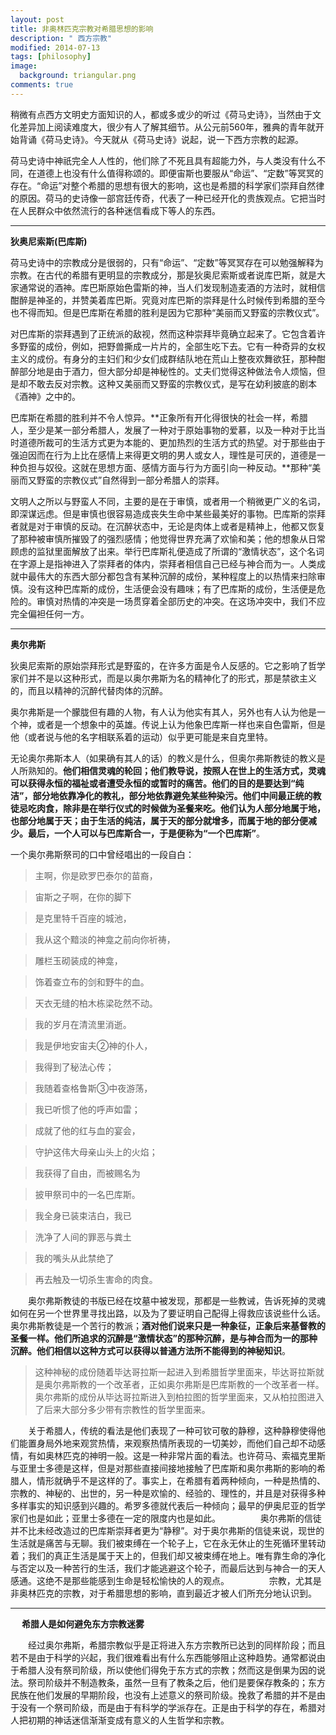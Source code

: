 ```yaml
---
layout: post
title: 非奥林匹克宗教对希腊思想的影响
description: " 西方宗教"
modified: 2014-07-13
tags: [philosophy]
image:
  background: triangular.png
comments: true
---
```


稍微有点西方文明史方面知识的人，都或多或少的听过《荷马史诗》，当然由于文化差异加上阅读难度大，很少有人了解其细节。从公元前560年，雅典的青年就开始背诵《荷马史诗》。今天就从《荷马史诗》说起，说一下西方宗教的起源。

荷马史诗中神祇完全人人性的，他们除了不死且具有超能力外，与人类没有什么不同，在道德上也没有什么值得称颂的。即便宙斯也要服从“命运”、“定数”等冥冥的存在。“命运”对整个希腊的思想有很大的影响，这也是希腊的科学家们崇拜自然律的原因。荷马的史诗像一部宫廷传奇，代表了一种已经开化的贵族观点。它把当时在人民群众中依然流行的各种迷信看成下等人的东西。

------

**狄奥尼索斯(巴库斯)**

荷马史诗中的宗教成分是很弱的，只有“命运”、“定数”等冥冥存在可以勉强解释为宗教。在古代的希腊有更明显的宗教成分，那是狄奥尼索斯或者说库巴斯，就是大家通常说的酒神。库巴斯原始色雷斯的神，当人们发现制造麦酒的方法时，就相信酣醉是神圣的，并赞美着库巴斯。究竟对库巴斯的崇拜是什么时候传到希腊的至今也不得而知。但是巴库斯在希腊的胜利是因为它那种“美丽而又野蛮的宗教仪式”。


对巴库斯的崇拜遇到了正统派的敌视，然而这种崇拜毕竟确立起来了。它包含着许多野蛮的成份，例如，把野兽撕成一片片的，全部生吃下去。它有一种奇异的女权主义的成份。有身分的主妇们和少女们成群结队地在荒山上整夜欢舞欲狂，那种酣醉部分地是由于酒力，但大部分却是神秘性的。丈夫们觉得这种做法令人烦恼，但是却不敢去反对宗教。这种又美丽而又野蛮的宗教仪式，是写在幼利披底的剧本《酒神》之中的。

巴库斯在希腊的胜利并不令人惊异。**正象所有开化得很快的社会一样，希腊人，至少是某一部分希腊人，发展了一种对于原始事物的爱慕，以及一种对于比当时道德所裁可的生活方式更为本能的、更加热烈的生活方式的热望。对于那些由于强迫因而在行为上比在感情上来得更文明的男人或女人，理性是可厌的，道德是一种负担与奴役。这就在思想方面、感情方面与行为方面引向一种反动。**那种“美丽而又野蛮的宗教仪式”自然得到一部分希腊人的崇拜。

文明人之所以与野蛮人不同，主要的是在于审慎，或者用一个稍微更广义的名词，即深谋远虑。但是审慎也很容易造成丧失生命中某些最美好的事物。巴库斯的崇拜者就是对于审慎的反动。在沉醉状态中，无论是肉体上或者是精神上，他都又恢复了那种被审慎所摧毁了的强烈感情；他觉得世界充满了欢愉和美；他的想象从日常顾虑的监狱里面解放了出来。举行巴库斯礼便造成了所谓的“激情状态”，这个名词在字源上是指神进入了崇拜者的体内，崇拜者相信自己已经与神合而为一。人类成就中最伟大的东西大部分都包含有某种沉醉的成份，某种程度上的以热情来扫除审慎。没有这种巴库斯的成份，生活便会没有趣味；有了巴库斯的成份，生活便是危险的。审慎对热情的冲突是一场贯穿着全部历史的冲突。在这场冲突中，我们不应完全偏袒任何一方。

------

**奥尔弗斯**

狄奥尼索斯的原始崇拜形式是野蛮的，在许多方面是令人反感的。它之影响了哲学家们并不是以这种形式，而是以奥尔弗斯为名的精神化了的形式，那是禁欲主义的，而且以精神的沉醉代替肉体的沉醉。

奥尔弗斯是一个朦胧但有趣的人物，有人认为他实有其人，另外也有人认为他是一个神，或者是一个想象中的英雄。传说上认为他象巴库斯一样也来自色雷斯，但是他（或者说与他的名字相联系着的运动）似乎更可能是来自克里特。

无论奥尔弗斯本人（如果确有其人的话）的教义是什么，但奥尔弗斯教徒的教义是人所熟知的。**他们相信灵魂的轮回；他们教导说，按照人在世上的生活方式，灵魂可以获得永恒的福祉或者遭受永恒的或暂时的痛苦。他们的目的是要达到“纯洁”，部分地依靠净化的教礼，部分地依靠避免某些种染污。他们中间最正统的教徒忌吃肉食，除非是在举行仪式的时候做为圣餐来吃。他们认为人部分地属于地，也部分地属于天；由于生活的纯洁，属于天的部分就增多，而属于地的部分便减少。最后，一个人可以与巴库斯合一，于是便称为“一个巴库斯”**。

一个奥尔弗斯祭司的口中曾经唱出的一段自白：

>主啊，你是欧罗巴泰尔的苗裔，

>宙斯之子啊，在你的脚下

>是克里特千百座的城池，

>我从这个黯淡的神龛之前向你祈祷，

>雕栏玉砌装成的神龛，

>饰着查立布的剑和野牛的血。

>天衣无缝的柏木栋梁矻然不动。

>我的岁月在清流里消逝。

>我是伊地安宙夫②神的仆人，

>我得到了秘法心传；

>我随着查格鲁斯③中夜游荡，

>我已听惯了他的呼声如雷；

>成就了他的红与血的宴会，

>守护这伟大母亲山头上的火焰；

>我获得了自由，而被赐名为

>披甲祭司中的一名巴库斯。

>我全身已装束洁白，我已

>洗净了人间的罪恶与粪土

>我的嘴头从此禁绝了

>再去触及一切杀生害命的肉食。

　　奥尔弗斯教徒的书版已经在坟墓中被发现，那都是一些教诫，告诉死掉的灵魂如何在另一个世界里寻找出路，以及为了要证明自己配得上得救应该说些什么话。奥尔弗斯教徒是一个苦行的教派；**酒对他们说来只是一种象征，正象后来基督教的圣餐一样。他们所追求的沉醉是“激情状态”的那种沉醉，是与神合而为一的那种沉醉。他们相信以这种方式可以获得以普通方法所不能得到的神秘知识**。

>这种神秘的成份随着毕达哥拉斯一起进入到希腊哲学里面来，毕达哥拉斯就是奥尔弗斯教的一个改革者，正如奥尔弗斯是巴库斯教的一个改革者一样。奥尔弗斯的成份从毕达哥拉斯进入到柏拉图的哲学里面来，又从柏拉图进入了后来大部分多少带有宗教性的哲学里面来。


　　关于希腊人，传统的看法是他们表现了一种可钦可敬的静穆，这种静穆使得他们能置身局外地来观赏热情，来观察热情所表现的一切美妙，而他们自己却不动感情，有如奥林匹克的神明一般。这是一种非常片面的看法。也许荷马、索福克里斯与亚里士多德是这样，但是对那些直接间接地接触了巴库斯和奥尔弗斯的影响的希腊人，情形就确乎不是这样的了。事实上，在希腊有着两种倾向，一种是热情的、宗教的、神秘的、出世的，另一种是欢愉的、经验的、理性的，并且是对获得多种多样事实的知识感到兴趣的。希罗多德就代表后一种倾向；最早的伊奥尼亚的哲学家们也是如此；亚里士多德在一定的限度内也是如此。
　　
　　奥尔弗斯的信徒并不比未经改造过的巴库斯崇拜者更为“静穆”。对于奥尔弗斯的信徒来说，现世的生活就是痛苦与无聊。我们被束缚在一个轮子上，它在永无休止的生死循环里转动着；我们的真正生活是属于天上的，但我们却又被束缚在地上。唯有靠生命的净化与否定以及一种苦行的生活，我们才能逃避这个轮子，而最后达到与神合一的天人感通。这绝不是那些能感到生命是轻松愉快的人的观点。
　　
　　宗教，尤其是非奥林匹克的宗教，对于希腊思想的影响，直到最近才被人们所充分地认识到。

---
　
**希腊人是如何避免东方宗教迷雾**

　　经过奥尔弗斯，希腊宗教似乎是正将进入东方宗教所已达到的同样阶段；而且若不是由于科学的兴起，我们很难看出有什么东西能够阻止这种趋势。通常都说由于希腊人没有祭司阶级，所以使他们得免于东方式的宗教；然而这是倒果为因的说法。祭司阶级并不制造教条，虽然一旦有了教条之后，他们是要保存教条的；东方民族在他们发展的早期阶段，也没有上述意义的祭司阶级。挽救了希腊的并不是由于没有一个祭司阶级，而是由于有科学的学派存在。正是由于科学的存在，希腊对人把初期的神话迷信渐渐变成有意义的人生哲学和宗教。

